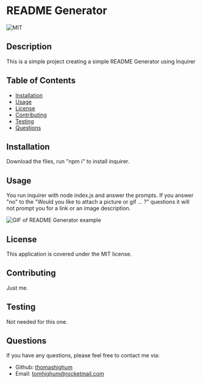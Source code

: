 # README Generator

![MIT](https://img.shields.io/badge/license-MIT-blue)

## Description

This is a simple project creating a simple README Generator using Inquirer

## Table of Contents

- [Installation](#installation)
- [Usage](#usage)
- [License](#license)
- [Contributing](#contributing)
- [Testing](#testing)
- [Questions](#questions)

## Installation

Download the files, run "npm i" to install inquirer.

## Usage

You run inquirer with node index.js and answer the prompts. If you answer "no" to the "Would you like to attach a picture or gif ... ?" questions it will not prompt you for a link or an image description.

![GIF of README Generator example](./assets/README_Generator.gif)

## License

This application is covered under the MIT license.

## Contributing

Just me.

## Testing

Not needed for this one.

## Questions

If you have any questions, please feel free to contact me via:

- Github: [thomashighum](https://github.com/thomashighum)
- Email: [tomhighum@rocketmail.com](mailto:tomhighum@rocketmail.com)
